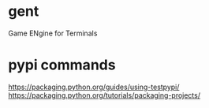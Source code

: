 # gent
Game ENgine for Terminals

# pypi commands
https://packaging.python.org/guides/using-testpypi/
https://packaging.python.org/tutorials/packaging-projects/
